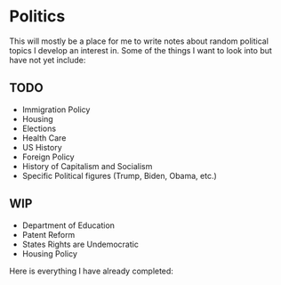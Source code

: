 # Politics

This will mostly be a place for me to write notes about random political topics I develop an interest in. Some of the things I want to look into but have not yet include:  

## TODO
* Immigration Policy  
* Housing  
* Elections
* Health Care  
* US History  
* Foreign Policy  
* History of Capitalism and Socialism  
* Specific Political figures (Trump, Biden, Obama, etc.)  

## WIP
* Department of Education  
* Patent Reform
* States Rights are Undemocratic
* Housing Policy

Here is everything I have already completed:
